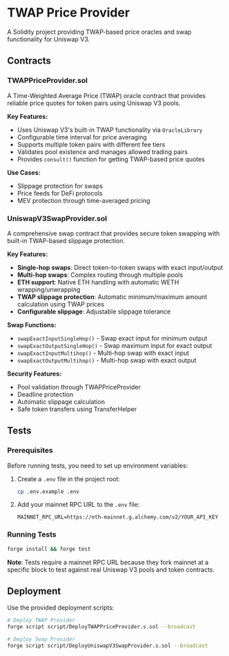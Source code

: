# TWAP Price Provider

A Solidity project providing TWAP-based price oracles and swap functionality for Uniswap V3.

## Contracts

### TWAPPriceProvider.sol

A Time-Weighted Average Price (TWAP) oracle contract that provides reliable price quotes for token pairs using Uniswap V3 pools.

**Key Features:**
- Uses Uniswap V3's built-in TWAP functionality via `OracleLibrary`
- Configurable time interval for price averaging
- Supports multiple token pairs with different fee tiers
- Validates pool existence and manages allowed trading pairs
- Provides `consult()` function for getting TWAP-based price quotes

**Use Cases:**
- Slippage protection for swaps
- Price feeds for DeFi protocols
- MEV protection through time-averaged pricing

### UniswapV3SwapProvider.sol

A comprehensive swap contract that provides secure token swapping with built-in TWAP-based slippage protection.

**Key Features:**
- **Single-hop swaps**: Direct token-to-token swaps with exact input/output
- **Multi-hop swaps**: Complex routing through multiple pools
- **ETH support**: Native ETH handling with automatic WETH wrapping/unwrapping
- **TWAP slippage protection**: Automatic minimum/maximum amount calculation using TWAP prices
- **Configurable slippage**: Adjustable slippage tolerance

**Swap Functions:**
- `swapExactInputSingleHop()` - Swap exact input for minimum output
- `swapExactOutputSingleHop()` - Swap maximum input for exact output  
- `swapExactInputMultihop()` - Multi-hop swap with exact input
- `swapExactOutputMultihop()` - Multi-hop swap with exact output

**Security Features:**
- Pool validation through TWAPPriceProvider
- Deadline protection
- Automatic slippage calculation
- Safe token transfers using TransferHelper

## Tests

### Prerequisites

Before running tests, you need to set up environment variables:

1. Create a `.env` file in the project root:
   ```bash
   cp .env.example .env
   ```

2. Add your mainnet RPC URL to the `.env` file:
   ```
   MAINNET_RPC_URL=https://eth-mainnet.g.alchemy.com/v2/YOUR_API_KEY
   ```

### Running Tests

```bash
forge install && forge test
```

**Note**: Tests require a mainnet RPC URL because they fork mainnet at a specific block to test against real Uniswap V3 pools and token contracts.

## Deployment

Use the provided deployment scripts:

```bash
# Deploy TWAP Provider
forge script script/DeployTWAPPriceProvider.s.sol --broadcast

# Deploy Swap Provider
forge script script/DeployUniswapV3SwapProvider.s.sol --broadcast
```